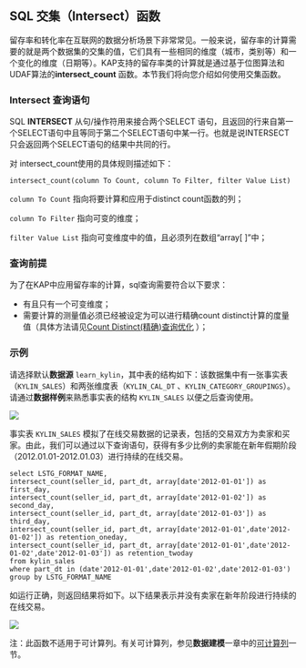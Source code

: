 ## SQL 交集（Intersect）函数

留存率和转化率在互联网的数据分析场景下非常常见。一般来说，留存率的计算需要的就是两个数据集的交集的值，它们具有一些相同的维度（城市，类别等）和一个变化的维度（日期等）。KAP支持的留存率类的计算就是通过基于位图算法和UDAF算法的**intersect_count** 函数。本节我们将向您介绍如何使用交集函数。



### Intersect 查询语句

SQL **INTERSECT** 从句/操作符用来接合两个SELECT 语句，且返回的行来自第一个SELECT语句中且等同于第二个SELECT语句中某一行。也就是说INTERSECT只会返回两个SELECT语句的结果中共同的行。

对 intersect_count使用的具体规则描述如下：

`intersect_count(column To Count, column To Filter, filter Value List)`

`column To Count` 指向将要计算和应用于distinct count函数的列；

`column To Filter` 指向可变的维度；

`filter Value List` 指向可变维度中的值，且必须列在数组“array[ ]”中；



### 查询前提

为了在KAP中应用留存率的计算，sql查询需要符合以下要求：

- 有且只有一个可变维度；
- 需要计算的测量值必须已经被设定为可以进行精确count distinct计算的度量值（具体方法请见[Count Distinct(精确)查询优化](../../model/cube/count_distinct_precise.cn.md) ）；




### 示例

请选择默认**数据源** `learn_kylin`，其中表的结构如下：该数据集中有一张事实表（`KYLIN_SALES`）和两张维度表（`KYLIN_CAL_DT` 、`KYLIN_CATEGORY_GROUPINGS`）。请通过**数据样例**来熟悉事实表的结构 `KYLIN_SALES` 以便之后查询使用。

![](images/wd_datasample.png)

事实表 `KYLIN_SALES`  模拟了在线交易数据的记录表，包括的交易双方为卖家和买家。由此，我们可以通过以下查询语句，获得有多少比例的卖家能在新年假期阶段（2012.01.01-2012.01.03）进行持续的在线交易。

```
select LSTG_FORMAT_NAME,
intersect_count(seller_id, part_dt, array[date'2012-01-01']) as first_day,
intersect_count(seller_id, part_dt, array[date'2012-01-02']) as second_day,
intersect_count(seller_id, part_dt, array[date'2012-01-03']) as third_day,
intersect_count(seller_id, part_dt, array[date'2012-01-01',date'2012-01-02']) as retention_oneday,
intersect_count(seller_id, part_dt, array[date'2012-01-01',date'2012-01-02',date'2012-01-03']) as retention_twoday
from kylin_sales
where part_dt in (date'2012-01-01',date'2012-01-02',date'2012-01-03')
group by LSTG_FORMAT_NAME
```

如运行正确，则返回结果将如下。以下结果表示并没有卖家在新年阶段进行持续的在线交易。

![](images/intersect_count.1.png)



注：此函数不适用于可计算列。有关可计算列，参见**数据建模**一章中的[可计算列](model/computed_column.cn.md)一节。
